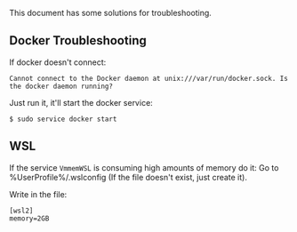 This document has some solutions for troubleshooting.

## Docker Troubleshooting

If docker doesn't connect:
```shell
Cannot connect to the Docker daemon at unix:///var/run/docker.sock. Is the docker daemon running?
```

Just run it, it'll start the docker service:
```shell
$ sudo service docker start
```

## WSL
If the service ``VmmemWSL`` is consuming high amounts of memory do it:
Go to %UserProfile%/.wslconfig (If the file doesn't exist, just create it).

Write in the file:
```
[wsl2]
memory=2GB
```
